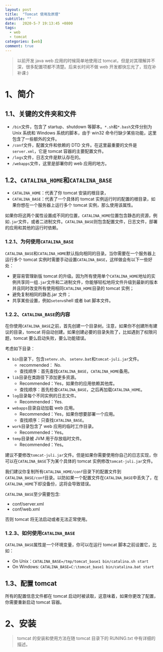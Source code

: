 ```yaml
---
layout: post
title:  "Tomcat 使用及原理"
subtitle: ""
date:   2020-5-7 19:13:45 +0800
tags:
  - web
  - tomcat
categories: [web]
comment: true
---
```


> 以前开发 java web 应用的时候简单地使用过 tomcat，但是对其理解并不深，很多配置项都不清楚。后来长时间不做 web 开发都快忘光了，现在补补课:)

# 1、简介

## 1.1、关键的文件夹和文件

- `/bin`文件，包含了 startup、shutdown 等脚本。`*.sh`和`*.bash`文件分别为 Unix 系统和 Windows 系统的脚本，由于 win32 命令行缺少某些功能，这里包含了一些额外的文件。
- `/conf`文件，配置文件和依赖的 DTD 文件。在这里最重要的文件是`server.xml`，它是 tomcat 容器的主要配置文件。
- `/logs`文件，日志文件是默认存在的。
- `/webapps`文件，这里是部署你的 web 应用的地方。

## 1.2、`CATALINA_HOME`和`CATALINA_BASE`

- `CATALINA_HOME`：代表了你 tomcat 安装的根目录，
- `CATALINA_BASE`：代表了一个具体的 tomcat 实例运行时的配置的根目录，如果你想在一个服务器上运行多个 tomcat 实例，那么使用该属性。

如果你将这两个属性设置成不同的位置，`CATALINA_HOME`位置包含静态的资源，例如`.jar`文件，或者二进制文件。`CATALINA_BASE`则包含配置文件，日志文件，部署的应用和其他的运行时依赖。

### 1.2.1、为何使用`CATALINA_BASE`

`CATALINA_BASE`和`CATALINA_HOME`默认指向相同的目录。当你需要在一个服务器上运行多个 tomcat 实例时需要手动设置`CATALINA_BASE`，这样做会有以下一些好处：

- 更容易管理新版 tomcat 的升级。因为所有使用单个`CATALINA_HOME`地址的实例共享同一组`.jar`文件和二进制文件，你能够轻松地将文件升级到最新的版本并且同时改变所有使用相同`CATALINA_HOME`目录的 tomcat 实例；
- 避免复制相同的静态.jar 文件；
- 共享某些设置，例如`setenv`shell 或者 bat 脚本文件。

### 1.2.2、`CATALINA_BASE`的内容

在你使用`CATALINA_BASE`之前，首先创建一个目录树。注意，如果你不创建所有建议的目录，tomcat 将自动创建。如果创建必要的目录失败了，比如遇到了权限问题，tomcat 要么启动失败，要么功能错误。

考虑如下目录：

- `bin`目录下，包含`setenv.sh`、 `setenv.bat`和`tomcat-juli.jar`文件。
  - recommended： No.
  - 查找顺序：首先查找`CATALINA_BASE`，`CATALINA_HOME`备用。
- `lib`目录在类路径下添加更多资源。
  - Recommended：Yes，如果你的应用依赖其他库。
  - 查找顺序：首先检查`CATALINA_BASE`，之后再加载`CATALINA_HOME`。
- `log`目录每个不同实例的日志文件。
  - Recommended：Yes.
- `webapps`目录自动加载 web 应用。
  - Recommended：Yes，如果你想要部署一个应用。
  - 查找顺序：只查找`CATALINA_BASE`。
- `work`目录包含了 web 应用的临时工作目录。
  - Recommended：Yes。
- `temp`目录被 JVM 用于存放临时文件。
  - Recommended：Yes。

建议不要修改`tomcat-juli.jar`文件。但是如果你需要使用你自己的日志实现，你可以在`CATALINA_BASE`下为某个具体的 tomcat 实例修改`tomcat-juli.jar`文件。

我们建议你复制所有`CATALINA_HOME/conf`目录下的配置文件到`CATALINA_BASE/conf`目录。以防如果一个配置文件在`CATALINA_BASE`中丢失了，在`CATALINA_HOME`下却没备份，这将会导致错误。

`CATALINA_BASE`至少需要包含:

- conf/server.xml
- conf/web.xml

否则 tomcat 将无法启动或者无法正常使用。

### 1.2.3、如何使用`CATALINA_BASE`

`CATALINA_BASE`属性是一个环境变量，你可以在运行 tomcat 脚本之前设置它，比如：

- On Unix：`CATALINA_BASE=/tmp/tomcat_base1 bin/catalina.sh start`
- On Windows: `CATALINA_BASE=C:\tomcat_base1 bin/catalina.bat start`

## 1.3、配置 tomcat

所有的配置信息文件都在 tomcat 启动时被读取，这意味着，如果你更改了配置，你需要重新启动 tomcat 容器。

# 2、安装

> tomcat 的安装和使用方法在随 tomcat 目录下的 RUNING.txt 中有详细的描述。





